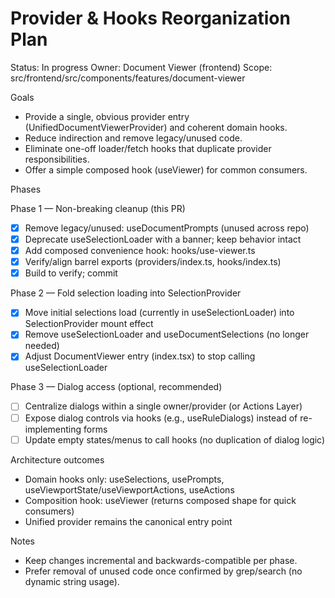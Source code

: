 # Provider & Hooks Reorganization Plan

Status: In progress
Owner: Document Viewer (frontend)
Scope: src/frontend/src/components/features/document-viewer

Goals
- Provide a single, obvious provider entry (UnifiedDocumentViewerProvider) and coherent domain hooks.
- Reduce indirection and remove legacy/unused code.
- Eliminate one-off loader/fetch hooks that duplicate provider responsibilities.
- Offer a simple composed hook (useViewer) for common consumers.

Phases

Phase 1 — Non-breaking cleanup (this PR)
- [x] Remove legacy/unused: useDocumentPrompts (unused across repo)
- [x] Deprecate useSelectionLoader with a banner; keep behavior intact
- [x] Add composed convenience hook: hooks/use-viewer.ts
- [x] Verify/align barrel exports (providers/index.ts, hooks/index.ts)
- [x] Build to verify; commit

Phase 2 — Fold selection loading into SelectionProvider
- [x] Move initial selections load (currently in useSelectionLoader) into SelectionProvider mount effect
- [x] Remove useSelectionLoader and useDocumentSelections (no longer needed)
- [x] Adjust DocumentViewer entry (index.tsx) to stop calling useSelectionLoader

Phase 3 — Dialog access (optional, recommended)
- [ ] Centralize dialogs within a single owner/provider (or Actions Layer)
- [ ] Expose dialog controls via hooks (e.g., useRuleDialogs) instead of re-implementing forms
- [ ] Update empty states/menus to call hooks (no duplication of dialog logic)

Architecture outcomes
- Domain hooks only: useSelections, usePrompts, useViewportState/useViewportActions, useActions
- Composition hook: useViewer (returns composed shape for quick consumers)
- Unified provider remains the canonical entry point

Notes
- Keep changes incremental and backwards-compatible per phase.
- Prefer removal of unused code once confirmed by grep/search (no dynamic string usage).

